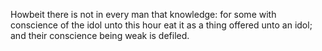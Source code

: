 Howbeit there is not in every man that knowledge: for some with conscience of the idol unto this hour eat it as a thing offered unto an idol; and their conscience being weak is defiled.
